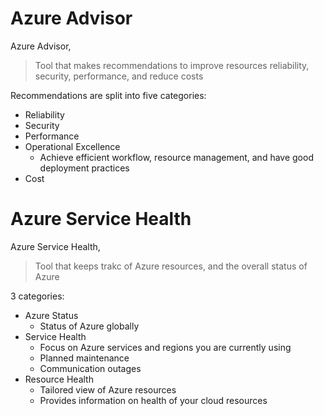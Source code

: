 
# Azure Advisor

Azure Advisor,
> Tool that makes recommendations to improve resources reliability, security, performance, and reduce
> costs

Recommendations are split into five categories:
- Reliability
- Security
- Performance
- Operational Excellence
    - Achieve efficient workflow, resource management, and have good deployment practices
- Cost

# Azure Service Health

Azure Service Health,
> Tool that keeps trakc of Azure resources, and the overall status of Azure

3 categories:
- Azure Status
    - Status of Azure globally
- Service Health
    - Focus on Azure services and regions you are currently using
    - Planned maintenance
    - Communication outages
- Resource Health
    - Tailored view of Azure resources
    - Provides information on health of your cloud resources

